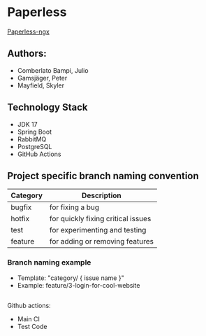 # Paperless
[Paperless-ngx](https://docs.paperless-ngx.com/)

## Authors: 
-  Comberlato Bampi, Julio
-  Gamsjäger, Peter
-  Mayfield, Skyler 

## Technology Stack
-  JDK 17
-  Spring Boot
-  RabbitMQ
-  PostgreSQL
-  GitHub Actions

## Project specific branch naming convention
| Category | Description                        |
|----------|------------------------------------|
| bugfix   | for fixing a bug                   |
| hotfix   | for quickly fixing critical issues |
| test     | for experimenting and testing      |
| feature  | for adding or removing features    |

### Branch naming example

- Template: "category/ { issue name }" 
- Example: feature/3-login-for-cool-website

##

Github actions:

  - Main CI
  - Test Code
